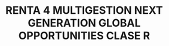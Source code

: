 ---
layout: fund
title: RENTA 4 MULTIGESTION NEXT GENERATION GLOBAL OPPORTUNITIES CLASE R
isin: ES0173311038
---